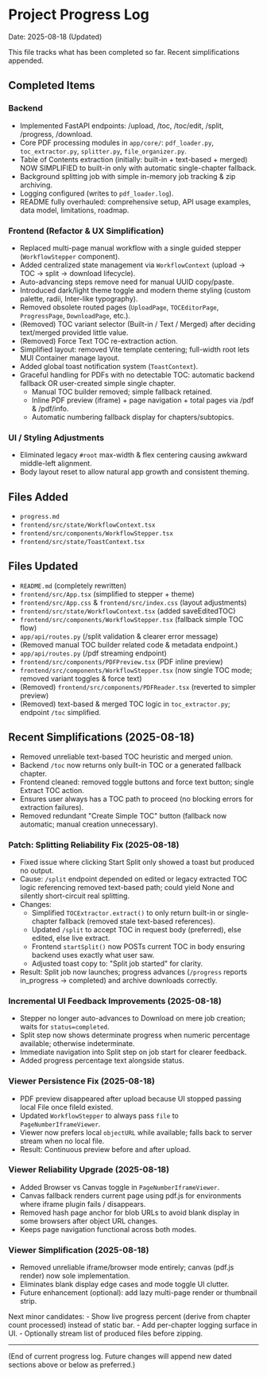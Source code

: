# Project Progress Log

Date: 2025-08-18 (Updated)

This file tracks what has been completed so far. Recent simplifications appended.

## Completed Items

### Backend
- Implemented FastAPI endpoints: /upload, /toc, /toc/edit, /split, /progress, /download.
- Core PDF processing modules in `app/core/`: `pdf_loader.py`, `toc_extractor.py`, `splitter.py`, `file_organizer.py`.
- Table of Contents extraction (initially: built-in + text-based + merged) NOW SIMPLIFIED to built-in only with automatic single-chapter fallback.
- Background splitting job with simple in-memory job tracking & zip archiving.
- Logging configured (writes to `pdf_loader.log`).
- README fully overhauled: comprehensive setup, API usage examples, data model, limitations, roadmap.

### Frontend (Refactor & UX Simplification)
- Replaced multi-page manual workflow with a single guided stepper (`WorkflowStepper` component).
- Added centralized state management via `WorkflowContext` (upload → TOC → split → download lifecycle).
- Auto-advancing steps remove need for manual UUID copy/paste.
- Introduced dark/light theme toggle and modern theme styling (custom palette, radii, Inter-like typography).
- Removed obsolete routed pages (`UploadPage`, `TOCEditorPage`, `ProgressPage`, `DownloadPage`, etc.).
- (Removed) TOC variant selector (Built-in / Text / Merged) after deciding text/merged provided little value.
- (Removed) Force Text TOC re-extraction action.
- Simplified layout: removed Vite template centering; full-width root lets MUI Container manage layout.
 - Added global toast notification system (`ToastContext`).
 - Graceful handling for PDFs with no detectable TOC: automatic backend fallback OR user-created simple single chapter.
	- Manual TOC builder removed; simple fallback retained.
	- Inline PDF preview (iframe) + page navigation + total pages via /pdf & /pdf/info.
	- Automatic numbering fallback display for chapters/subtopics.

### UI / Styling Adjustments
- Eliminated legacy `#root` max-width & flex centering causing awkward middle-left alignment.
- Body layout reset to allow natural app growth and consistent theming.

## Files Added
- `progress.md`
- `frontend/src/state/WorkflowContext.tsx`
- `frontend/src/components/WorkflowStepper.tsx`
- `frontend/src/state/ToastContext.tsx`

## Files Updated
- `README.md` (completely rewritten)
- `frontend/src/App.tsx` (simplified to stepper + theme)
- `frontend/src/App.css` & `frontend/src/index.css` (layout adjustments)
 - `frontend/src/state/WorkflowContext.tsx` (added saveEditedTOC)
 - `frontend/src/components/WorkflowStepper.tsx` (fallback simple TOC flow)
 - `app/api/routes.py` (/split validation & clearer error message)
 - (Removed manual TOC builder related code & metadata endpoint.)
 - `app/api/routes.py` (/pdf streaming endpoint)
 - `frontend/src/components/PDFPreview.tsx` (PDF inline preview)
 - `frontend/src/components/WorkflowStepper.tsx` (now single TOC mode; removed variant toggles & force text)
 - (Removed) `frontend/src/components/PDFReader.tsx` (reverted to simpler preview)
 - (Removed) text-based & merged TOC logic in `toc_extractor.py`; endpoint `/toc` simplified.

## Recent Simplifications (2025-08-18)
- Removed unreliable text-based TOC heuristic and merged union.
- Backend `/toc` now returns only built-in TOC or a generated fallback chapter.
- Frontend cleaned: removed toggle buttons and force text button; single Extract TOC action.
- Ensures user always has a TOC path to proceed (no blocking errors for extraction failures).
- Removed redundant "Create Simple TOC" button (fallback now automatic; manual creation unnecessary).

### Patch: Splitting Reliability Fix (2025-08-18)
- Fixed issue where clicking Start Split only showed a toast but produced no output.
- Cause: `/split` endpoint depended on edited or legacy extracted TOC logic referencing removed text-based path; could yield None and silently short-circuit real splitting.
- Changes:
	- Simplified `TOCExtractor.extract()` to only return built-in or single-chapter fallback (removed stale text-based references).
	- Updated `/split` to accept TOC in request body (preferred), else edited, else live extract.
	- Frontend `startSplit()` now POSTs current TOC in body ensuring backend uses exactly what user saw.
	- Adjusted toast copy to: "Split job started" for clarity.
- Result: Split job now launches; progress advances (`/progress` reports in_progress → completed) and archive downloads correctly.

### Incremental UI Feedback Improvements (2025-08-18)
- Stepper no longer auto-advances to Download on mere job creation; waits for `status=completed`.
- Split step now shows determinate progress when numeric percentage available; otherwise indeterminate.
- Immediate navigation into Split step on job start for clearer feedback.
- Added progress percentage text alongside status.

### Viewer Persistence Fix (2025-08-18)
- PDF preview disappeared after upload because UI stopped passing local File once fileId existed.
- Updated `WorkflowStepper` to always pass `file` to `PageNumberIframeViewer`.
- Viewer now prefers local `objectURL` while available; falls back to server stream when no local file.
- Result: Continuous preview before and after upload.

### Viewer Reliability Upgrade (2025-08-18)
- Added Browser vs Canvas toggle in `PageNumberIframeViewer`.
- Canvas fallback renders current page using pdf.js for environments where iframe plugin fails / disappears.
- Removed hash page anchor for blob URLs to avoid blank display in some browsers after object URL changes.
- Keeps page navigation functional across both modes.

### Viewer Simplification (2025-08-18)
- Removed unreliable iframe/browser mode entirely; canvas (pdf.js render) now sole implementation.
- Eliminates blank display edge cases and mode toggle UI clutter.
- Future enhancement (optional): add lazy multi-page render or thumbnail strip.

Next minor candidates:
	- Show live progress percent (derive from chapter count processed) instead of static bar.
	- Add per-chapter logging surface in UI.
	- Optionally stream list of produced files before zipping.

---
(End of current progress log. Future changes will append new dated sections above or below as preferred.)
